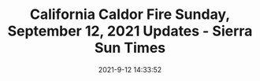 ---
"title": "California Caldor Fire Sunday, September 12, 2021 Updates - Sierra Sun Times"
"date": "2021-9-12 14:33:52"
"feed_name": "GOOGLENEWSCONSTRUCTION"
"feed_website": "https://news.google.com/search?q=construction%2Bincident&hl=en-US&gl=US&ceid=US:en"
"feed_rss": "https://news.google.com/rss/search?q=construction%2Bincident&hl=en-US&gl=US&ceid=US:en"
"link": "https://goldrushcam.com/sierrasuntimes/index.php/news/fire-news/33346-california-caldor-fire-sunday-september-12-2021-updates"
"file": "_posts/2021-1-1-0fe4a5329adfca642fcece6732fdc99e729d284f.md"
"accident": "1"
"drilling": "0"
"dead": "0"
"injured": "0"
---